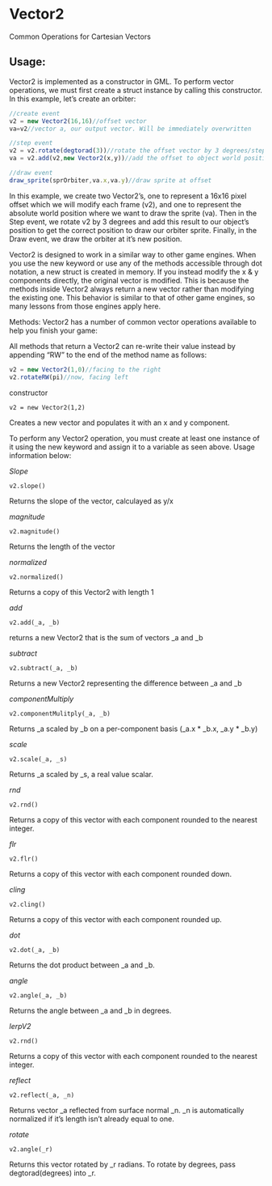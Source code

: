 # Vector2
Common Operations for Cartesian Vectors

## Usage:
Vector2 is implemented as a constructor in GML. To perform vector operations, we must first create a struct instance by calling this constructor. In this example, let’s create an orbiter:
```js
//create event
v2 = new Vector2(16,16)//offset vector
va=v2//vector a, our output vector. Will be immediately overwritten
```

```js
//step event
v2 = v2.rotate(degtorad(3))//rotate the offset vector by 3 degrees/step
va = v2.add(v2,new Vector2(x,y))//add the offset to object world position
```

```js
//draw event
draw_sprite(sprOrbiter,va.x,va.y)//draw sprite at offset
```

In this example, we create two Vector2’s, one to represent a 16x16 pixel offset which we will modify each frame (v2), and one to represent the absolute world position where we want to draw the sprite (va). Then in the Step event, we rotate v2 by 3 degrees and add this result to our object’s position to get the correct position to draw our orbiter sprite. Finally, in the Draw event, we draw the orbiter at it’s new position.

Vector2 is designed to work in a similar way to other game engines. When you use the new keyword or use any of the methods accessible through dot notation, a new struct is created in memory. If you instead modify the x & y components directly, the original vector is modified. This is because the methods inside Vector2 always return a new vector rather than modifying the existing one. This behavior is similar to that of other game engines, so many lessons from those engines apply here.

Methods:
Vector2 has a number of common vector operations available to help you finish your game:

All methods that return a Vector2 can re-write their value instead by appending “RW” to the end of the method name as follows:
```js
v2 = new Vector2(1,0)//facing to the right
v2.rotateRW(pi)//now, facing left
```
constructor

`v2 = new Vector2(1,2)`

Creates a new vector and populates it with an x and y component.

To perform any Vector2 operation, you must create at least one instance of it using the new keyword and assign it to a variable as seen above. Usage information below:

*Slope*

`v2.slope()`

Returns the slope of the vector, calculayed as y/x

*magnitude*

`v2.magnitude()`

Returns the length of the vector

*normalized*

`v2.normalized()`

Returns a copy of this Vector2 with length 1

*add*

`v2.add(_a, _b)`

returns a new Vector2 that is the sum of vectors _a and _b

*subtract*

`v2.subtract(_a, _b)`

Returns a new Vector2 representing the difference between _a and _b

*componentMultiply*

`v2.componentMulitply(_a, _b)`

Returns _a scaled by _b on a per-component basis (_a.x * _b.x, _a.y * _b.y)

*scale*

`v2.scale(_a, _s)`

Returns _a scaled by _s, a real value scalar.

*rnd*

`v2.rnd()`

Returns a copy of this vector with each component rounded to the nearest integer.

*flr*

`v2.flr()`

Returns a copy of this vector with each component rounded down.

*cling*

`v2.cling()`

Returns a copy of this vector with each component rounded up.

*dot*

`v2.dot(_a, _b)`

Returns the dot product between _a and _b.

*angle*

`v2.angle(_a, _b)`

Returns the angle between _a and _b in degrees.

*lerpV2*

`v2.rnd()`

Returns a copy of this vector with each component rounded to the nearest integer.

*reflect*

`v2.reflect(_a, _n)`

Returns vector _a reflected from surface normal _n. _n is automatically normalized if it’s length isn’t already equal to one.

*rotate*

`v2.angle(_r)`

Returns this vector rotated by _r radians. To rotate by degrees, pass degtorad(degrees) into _r.


